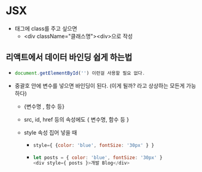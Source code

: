 # JSX

- 태그에 class를 주고 싶으면
  - \<div className="클래스명">\<div>으로 작성

## 리액트에서 데이터 바인딩 쉽게 하는법

- ```javascript
  document.getElementById('') 이런걸 사용할 필요 없다.
  ```

- 중괄호 안에 변수를 넣으면 바인딩이 된다. (이게 될까? 라고 상상하는 모든게 가능하다)

  - {변수명 , 함수 등}

  - src, id, href  등의 속성에도 { 변수명, 함수 등 }

  - style 속성 집어 넣을 때

    - ```javascript
      style={ {color: 'blue', fontSize: '30px' } }
      ```

    - ```javascript
      let posts = { color: 'blue', fontSize: '30px' }
      <div style={ posts }>개발 Blog</div>
      ```

